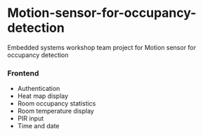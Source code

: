 # Motion-sensor-for-occupancy-detection
Embedded systems workshop team project for Motion sensor for occupancy detection
### Frontend
 - Authentication
 - Heat map display
 - Room occupancy statistics
 - Room temperature display
 - PIR input
 - Time and date
 
